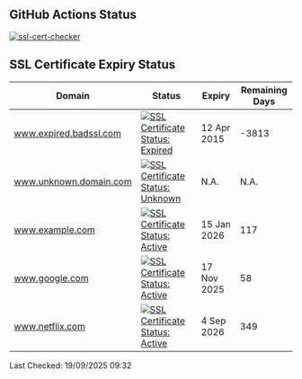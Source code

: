 ## GitHub Actions Status
[![ssl-cert-checker](https://github.com/owxiang/ssl-cert-checker/actions/workflows/ssl-cert-checker.yml/badge.svg?branch=main)](https://github.com/owxiang/ssl-cert-checker/actions/workflows/ssl-cert-checker.yml)
## SSL Certificate Expiry Status
<!-- prettier-ignore -->
| Domain | Status | Expiry | Remaining Days |
|--------|--------|--------|----------------|
| www.expired.badssl.com | [![SSL Certificate Status: Expired](https://img.shields.io/badge/Expired-red.svg)](expired.badssl.com) | 12 Apr 2015 | -3813 |
| www.unknown.domain.com | [![SSL Certificate Status: Unknown](https://img.shields.io/badge/Unknown-lightgrey.svg)](unknown.domain.com) | N.A. | N.A. |
| www.example.com | [![SSL Certificate Status: Active](https://img.shields.io/badge/Active-brightgreen.svg)](example.com) | 15 Jan 2026 | 117 |
| www.google.com | [![SSL Certificate Status: Active](https://img.shields.io/badge/Active-brightgreen.svg)](google.com) | 17 Nov 2025 | 58 |
| www.netflix.com | [![SSL Certificate Status: Active](https://img.shields.io/badge/Active-brightgreen.svg)](netflix.com) | 4 Sep 2026 | 349 |

Last Checked: 19/09/2025 09:32

